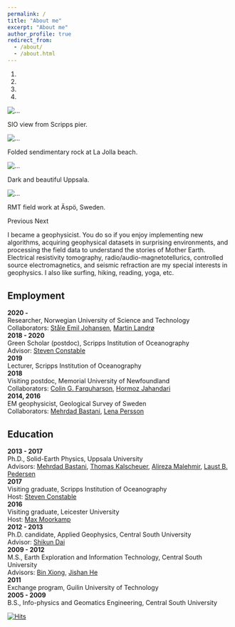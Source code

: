 ```yaml
---
permalink: /
title: "About me"
excerpt: "About me"
author_profile: true
redirect_from: 
  - /about/
  - /about.html
---
```



<div id="carouselExampleCaptions" class="carousel slide" data-ride="carousel"
  style="margin-top: 10px; margin-bottom: 10px;">
  <ol class="carousel-indicators">
    <li data-target="#carouselExampleCaptions" data-slide-to="0" class="active"></li>
    <li data-target="#carouselExampleCaptions" data-slide-to="1"></li>
    <li data-target="#carouselExampleCaptions" data-slide-to="2"></li>
    <li data-target="#carouselExampleCaptions" data-slide-to="3"></li>
  </ol>
  <div class="carousel-inner">
    <div class="carousel-item active">
      <img src="http://shunguowang.github.io/images/SIO.jpeg" class="d-block w-100" alt="...">
      <div class="carousel-caption d-none d-md-block">
        <p>SIO view from Scripps pier.</p>
      </div>
    </div>
    <div class="carousel-item">
      <img src="http://shunguowang.github.io/images/Rock.jpeg" class="d-block w-100" alt="...">
      <div class="carousel-caption d-none d-md-block">
        <p>Folded sendimentary rock at La Jolla beach.</p>
      </div>
    </div>
    <div class="carousel-item">
      <img src="http://shunguowang.github.io/images/Uppsala.jpeg" class="d-block w-100" alt="...">
      <div class="carousel-caption d-none d-md-block">
        <p>Dark and beautiful Uppsala.</p>
      </div>
    </div>
    <div class="carousel-item">
      <img src="http://shunguowang.github.io/images/RMT.jpeg" class="d-block w-100" alt="...">
      <div class="carousel-caption d-none d-md-block">
        <p>RMT field work at Äspö, Sweden.</p>
      </div>
    </div>
  </div>
  <a class="carousel-control-prev" data-target="#carouselExampleCaptions" role="button" data-slide="prev">
    <span class="carousel-control-prev-icon" aria-hidden="true"></span>
    <span class="sr-only">Previous</span>
  </a>
  <a class="carousel-control-next" data-target="#carouselExampleCaptions" role="button" data-slide="next">
    <span class="carousel-control-next-icon" aria-hidden="true"></span>
    <span class="sr-only">Next</span>
  </a>
</div>


I became a geophysicist. You do so if you enjoy implementing new algorithms, acquiring geophysical datasets in surprising environments, and processing the field data to understand the stories of Mother Earth. Electrical resistivity tomography, radio/audio-magnetotellurics, controlled source electromagnetics, and seismic refraction are my special interests in geophysics. I also like surfing, hiking, reading, yoga, etc.

<br> <b> <span style="font-size:150%"> Employment </span> </b> <br> 
<br> <b>2020 - </b> 
<br> Researcher, Norwegian University of Science and Technology
<br> Collaborators: [Ståle Emil Johansen](https://www.ntnu.no/ansatte/stale.johansen), [Martin Landrø](https://www.ntnu.no/ansatte/martin.landro)
<br> <b>2018 - 2020</b> 
<br> Green Scholar (postdoc), Scripps Institution of Oceanography
<br> Advisor: [Steven Constable](https://marineemlab.ucsd.edu/steve/)
<br> <b>2019</b> 
<br> Lecturer, Scripps Institution of Oceanography
<br> <b>2018</b> 
<br> Visiting postdoc, Memorial University of Newfoundland
<br> Collaborators: [Colin G. Farquharson](https://www.esd.mun.ca/~farq/), [Hormoz Jahandari](https://www.mun.ca/math/people/ppl-postdoc/hormoz.php)
<br> <b>2014, 2016</b> 
<br> EM geophysicist, Geological Survey of Sweden
<br> Collaborators: [Mehrdad Bastani](https://www.researchgate.net/profile/Mehrdad_Bastani), [Lena Persson](https://www.researchgate.net/profile/Lena_Persson2)

<br> <b> <span style="font-size:150%"> Education </span> </b> <br>
<br> <b>2013 - 2017</b> 
<br> Ph.D., Solid-Earth Physics, Uppsala University
<br> Advisors: [Mehrdad Bastani](https://www.researchgate.net/profile/Mehrdad_Bastani), [Thomas Kalscheuer](https://katalog.uu.se/profile/?id=N4-593), [Alireza Malehmir](https://katalog.uu.se/profile/?id=N3-1060), [Laust B. Pedersen](https://www.researchgate.net/profile/Laust_Pedersen)
<br> <b>2017</b> 
<br> Visiting graduate, Scripps Institution of Oceanography
<br> Host: [Steven Constable](https://marineemlab.ucsd.edu/steve/)
<br> <b>2016</b> 
<br> Visiting graduate, Leicester University
<br> Host: [Max Moorkamp](https://www.geophysik.uni-muenchen.de/Members/moorkamp)
<br> <b>2012 - 2013</b> 
<br> Ph.D. candidate, Applied Geophysics, Central South University
<br> Advisor: [Shikun Dai](https://www.researchgate.net/scientific-contributions/2107347787_Shikun_Dai)
<br> <b>2009 - 2012</b> 
<br> M.S., Earth Exploration and Information Technology, Central South University
<br> Advisors: [Bin Xiong](https://www.researchgate.net/scientific-contributions/2078601980_Bin_Xiong), [Jishan He](http://en.csu.edu.cn/info/1010/1429.htm)
<br> <b>2011</b> 
<br> Exchange program, Guilin University of Technology
<br> <b>2005 - 2009</b> 
<br> B.S., Info-physics and Geomatics Engineering, Central South University

<title>Online Visitors Counter</title>
<script src='http://shunguowang.github.io/online-visitors-counter-master/ovc/counter.js'></script>

[![Hits](https://hits.seeyoufarm.com/api/count/incr/badge.svg?url=https%3A%2F%2Fshunguowang.github.io&count_bg=%2379C83D&title_bg=%23555555&icon=&icon_color=%23E7E7E7&title=hits&edge_flat=false)](https://hits.seeyoufarm.com)
